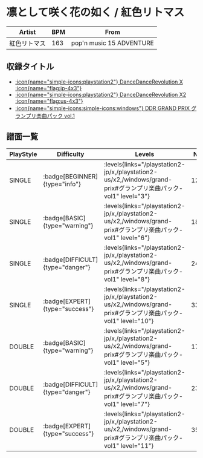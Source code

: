 # 凛として咲く花の如く / 紅色リトマス

|Artist|BPM|From|
|------|---|----|
|紅色リトマス|163|pop'n music 15 ADVENTURE|

## 収録タイトル

- [:icon{name="simple-icons:playstation2"} DanceDanceRevolution X :icon{name="flag:jp-4x3"}](/playstation2-jp/x)
- [:icon{name="simple-icons:playstation2"} DanceDanceRevolution X2 :icon{name="flag:us-4x3"}](/playstation2-us/x2)
- [:icon{name="simple-icons:simple-icons:windows"} DDR GRAND PRIX グランプリ楽曲パック vol.1](/windows/grand-prix#グランプリ楽曲パック-vol1)

## 譜面一覧

|PlayStyle|Difficulty|Levels|Notes|Movie|
|---------|----------|------|-----|-----|
|SINGLE| :badge[BEGINNER]{type="info"}| :levels{links="/playstation2-jp/x,/playstation2-us/x2,/windows/grand-prix#グランプリ楽曲パック-vol1" level="3"}|128/0||
|SINGLE| :badge[BASIC]{type="warning"}| :levels{links="/playstation2-jp/x,/playstation2-us/x2,/windows/grand-prix#グランプリ楽曲パック-vol1" level="6"}|189/16||
|SINGLE| :badge[DIFFICULT]{type="danger"}| :levels{links="/playstation2-jp/x,/playstation2-us/x2,/windows/grand-prix#グランプリ楽曲パック-vol1" level="8"}|242/24||
|SINGLE| :badge[EXPERT]{type="success"}| :levels{links="/playstation2-jp/x,/playstation2-us/x2,/windows/grand-prix#グランプリ楽曲パック-vol1" level="10"}|337/21||
|DOUBLE| :badge[BASIC]{type="warning"}| :levels{links="/playstation2-jp/x,/playstation2-us/x2,/windows/grand-prix#グランプリ楽曲パック-vol1" level="5"}|175/14||
|DOUBLE| :badge[DIFFICULT]{type="danger"}| :levels{links="/playstation2-jp/x,/playstation2-us/x2,/windows/grand-prix#グランプリ楽曲パック-vol1" level="7"}|232/19||
|DOUBLE| :badge[EXPERT]{type="success"}| :levels{links="/playstation2-jp/x,/playstation2-us/x2,/windows/grand-prix#グランプリ楽曲パック-vol1" level="11"}|359/21||
